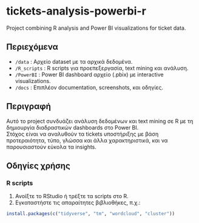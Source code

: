 # tickets-analysis-powerbi-r

Project combining R analysis and Power BI visualizations for ticket data.

## Περιεχόμενα

- `/data` : Αρχείο dataset με τα αρχικά δεδομένα.
- `/R_scripts` : R scripts για προεπεξεργασία, text mining και ανάλυση.
- `/PowerBI` : Power BI dashboard αρχείο (.pbix) με interactive visualizations.
- `/docs` : Επιπλέον documentation, screenshots, και οδηγίες.

## Περιγραφή

Αυτό το project συνδυάζει ανάλυση δεδομένων και text mining σε R με τη δημιουργία διαδραστικών dashboards στο Power BI.  
Στόχος είναι να αναλυθούν τα tickets υποστήριξης με βάση προτεραιότητα, τύπο, γλώσσα και άλλα χαρακτηριστικά, και να παρουσιαστούν εύκολα τα insights.

## Οδηγίες χρήσης

### R scripts

1. Ανοίξτε το RStudio ή τρέξτε τα scripts στο R.
2. Εγκαταστήστε τις απαραίτητες βιβλιοθήκες, π.χ.:

```r
install.packages(c("tidyverse", "tm", "wordcloud", "cluster"))

